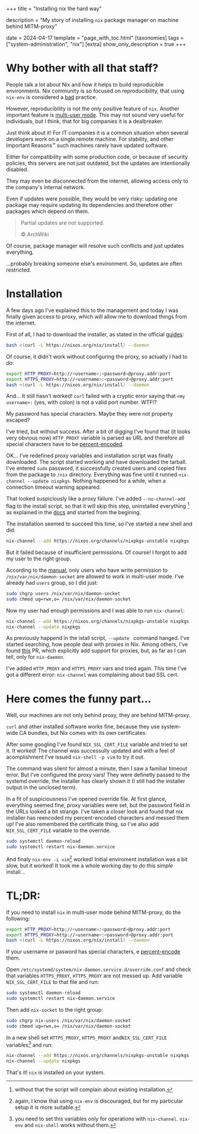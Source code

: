 +++
title = "Installing nix the hard way"

description = "My story of installing `nix` package manager on machine behind MITM-proxy"

date = 2024-04-17
template = "page_with_toc.html"
[taxonomies]
tags = ["system-administration", "nix"]
[extra]
show_only_description = true
+++
# Why bother with all that staff?
People talk a lot about Nix and how it helps to build reproducible environments.
Nix community is so focused on reproducibility, that using `nix-env` is considered a [bad](https://stop-using-nix-env.privatevoid.net/) practice.

However, reproducibility is not the only positive feature of `nix`.
Another important feature is [multi-user mode](https://nixos.org/manual/nix/stable/installation/multi-user.html).
This may not sound very useful for individuals, but I think, that for big companies it is a dealbreaker.

Just think about it!
For IT companies it is a common situation when several developers work on a single remote machine.
For stability, and other Important Reasons™ such machines rarely have updated software.

Either for compatibility with some production code, or because of security policies, this servers are not just outdated, but the updates are intentionally disabled.

They may even be disconnected from the internet, allowing access only to the company's internal network.

Even if updates were possible, they would be very risky: updating one package may require updating its dependencies and therefore other packages which depend on them.
> Partial updates are not supported.
>
> © ArchWiki

Of course, package manager will resolve such conflicts and just updates everything.

...probably breaking someone else's environment.
So, updates are often restricted.

# Installation
A few days ago I've explained this to the management and today I was finally given access to proxy, which will allow me to download things from the internet.

First of all, I had to download the installer, as stated in the official [guides](https://nixos.org/manual/nix/stable/installation/#multi-user):
```bash
bash <(curl -L https://nixos.org/nix/install) --daemon
```
Of course, it didn't work without configuring the proxy, so actually I had to do:
```bash
export HTTP_PROXY=http://<username>:<password>@proxy.addr:port
export HTTPS_PROXY=http://<username>:<password>@proxy.addr:port
bash <(curl -L https://nixos.org/nix/install) --daemon
```
And...
It still hasn't worked!
`curl` failed with a cryptic error saying that `<my username>:` (yes, with colon) is not a valid port number.
WTF!?

My password has special characters.
Maybe they were not property escaped?

I've tried, but without success.
After a bit of digging I've found that (it looks very obvious now) `HTTP_PROXY` variable is parsed as URL and therefore all special characters have to be [percent-encoded](https://en.wikipedia.org/wiki/Percent-encoding).

OK... I've redefined proxy variables and installation script was finally downloaded.
The script started working and have downloaded the tarball.
I've entered `sudo` password, it successfully created users and copied files from the package to `/nix` directory.
Everything was fine until it runned `nix-channel --update nixpkgs`.
Nothing happened for a while, when a connection timeout warning appeared.

That looked suspiciously like a proxy failure.
I've added `--no-channel-add` flag to the install script, so that it will skip this step, uninstalled everything [^1] as explained in the [docs](https://nixos.org/manual/nix/stable/installation/uninstall#linux) and started from the begining.

The installation seemed to succeed this time, so I've started a new shell and did:
```bash
nix-channel --add https://nixos.org/channels/nixpkgs-unstable nixpkgs
```
But it failed because of insufficient permissions.
Of course!
I forgot to add my user to the right group.

According to the [manual](https://nixos.org/manual/nix/stable/installation/multi-user#restricting-access), only users who have write permission to `/nix/var/nix/daemon-socket` are allowed to work in multi-user mode.
I've already had `users` group, so I did just:
```bash
sudo chgrp users /nix/var/nix/daemon-socket
sudo chmod ug=rwx,o= /nix/var/nix/daemon-socket
```

Now my user had enough permissions and I was able to run `nix-channel`:

```bash
nix-channel --add https://nixos.org/channels/nixpkgs-unstable nixpkgs
nix-channel --update nixpkgs
```

As previously happend in the istall script, `--update ` command hanged.
I've started searching, how people deal with proxies in Nix.
Among others, I've found [this](https://github.com/NixOS/nix/pull/2946/files) PR, which explicitly add support for proxies, but, as far as I can tell, only for `nix-daemon`.

I've added `HTTP_PROXY` and `HTTPS_PROXY` vars and tried again.
This time I've got a different error: `nix-channel` was complaining about bad SSL cert.

# Here comes the funny part...
Well, our machines are not only behind proxy, they are behind MITM-proxy.

`curl` and other installed software works fine, because they use system-wide CA bundles, but Nix comes with its own certificates.

After some googling I've found `NIX_SSL_CERT_FILE` variable and tried to set it.
It worked!
The channel was successully updated and with a feel of acomplishment I've issued `nix-shell -p vim` to try it out.

The command was silent for almost a minute, then I saw a familiar timeout error.
But I've configured the proxy vars!
They were definetly passed to the systemd override, the installer has clearly shown it (I still had the installer output in the unclosed term).

In a fit of suspiciousness I've opened override file.
At first glance, everything seemed fine, proxy variables were set, but the password field in the URLs looked a bit strange.
I've taken a closer look and found that nix installer has reencoded my percent-encoded characters and messed them up!
I've also remembered the certificate thing, so I've also add `NIX_SSL_CERT_FILE` variable to the override.

```bash
sudo systemctl daemon-reload
sudo systemctl restart nix-daemon.service
```

And finaly `nix-env -i vim`[^2] worked!
Initial enviroment installation was a bit slow, but it worked!
It took me a whole working day to do this _simple_ install...

# TL;DR:
If you need to install `nix`  in multi-user mode behind MITM-proxy, do the following:
```bash
export HTTP_PROXY=http://<username>:<password>@proxy.addr:port
export HTTPS_PROXY=http://<username>:<password>@proxy.addr:port
bash <(curl -L https://nixos.org/nix/install) --daemon
```
If your username or pasword has special characters, e [percent-encode](https://en.wikipedia.org/wiki/Percent-encoding) them.

Open `/etc/systemd/system/nix-daemon.service.d/override.conf` and check that variables `HTTPS_PROXY`, `HTTPS_PROXY` are not messed up.
Add variable `NIX_SSL_CERT_FILE` to that file and run:
```bash
sudo systemctl daemon-reload
sudo systemctl restart nix-daemon.service
```

Then add `nix-socket` to the right group:
```bash
sudo chgrp nix-users /nix/var/nix/daemon-socket
sudo chmod ug=rwx,o= /nix/var/nix/daemon-socket
```

In a new shell set `HTTPS_PROXY`, `HTTPS_PROXY` and`NIX_SSL_CERT_FILE` variables[^3] and run:
```bash
nix-channel --add https://nixos.org/channels/nixpkgs-unstable nixpkgs
nix-channel --update nixpkgs
```

That's it!
`nix` is installed on your system.


[^1]: without that the script will complain about existing installation.
[^2]: again, I know that using `nix-env` is discouraged, but for my particular setup it is more suitable.
[^3]: you need to set this variables only for operations with `nix-channel`. `nix-env` and `nix-shell` works without them.
